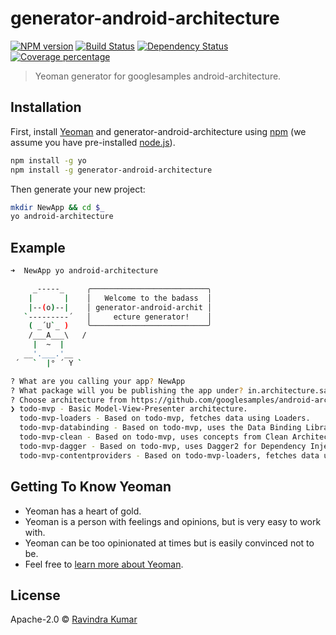 # generator-android-architecture
[![NPM version][npm-image]][npm-url] [![Build Status][travis-image]][travis-url] [![Dependency Status][daviddm-image]][daviddm-url] [![Coverage percentage][coveralls-image]][coveralls-url]
> Yeoman generator for googlesamples android-architecture.

## Installation

First, install [Yeoman](http://yeoman.io) and generator-android-architecture using [npm](https://www.npmjs.com/) (we assume you have pre-installed [node.js](https://nodejs.org/)).

```bash
npm install -g yo
npm install -g generator-android-architecture
```

Then generate your new project:

```bash
mkdir NewApp && cd $_
yo android-architecture
```

## Example
```bash
➜  NewApp yo android-architecture

     _-----_     ╭──────────────────────────╮
    |       |    │   Welcome to the badass  │
    |--(o)--|    │ generator-android-archit │
   `---------´   │     ecture generator!    │
    ( _´U`_ )    ╰──────────────────────────╯
    /___A___\   /
     |  ~  |
   __'.___.'__
 ´   `  |° ´ Y `

? What are you calling your app? NewApp
? What package will you be publishing the app under? in.architecture.sample
? Choose architecture from https://github.com/googlesamples/android-architecture? (Use arrow keys)
❯ todo-mvp - Basic Model-View-Presenter architecture.
  todo-mvp-loaders - Based on todo-mvp, fetches data using Loaders.
  todo-mvp-databinding - Based on todo-mvp, uses the Data Binding Library.
  todo-mvp-clean - Based on todo-mvp, uses concepts from Clean Architecture.
  todo-mvp-dagger - Based on todo-mvp, uses Dagger2 for Dependency Injection
  todo-mvp-contentproviders - Based on todo-mvp-loaders, fetches data using Loaders and uses Content Providers
```

## Getting To Know Yeoman

 * Yeoman has a heart of gold.
 * Yeoman is a person with feelings and opinions, but is very easy to work with.
 * Yeoman can be too opinionated at times but is easily convinced not to be.
 * Feel free to [learn more about Yeoman](http://yeoman.io/).

## License

Apache-2.0 © [Ravindra Kumar](https://github.com/ravidsrk/)


[npm-image]: https://badge.fury.io/js/generator-android-architecture.svg
[npm-url]: https://npmjs.org/package/generator-android-architecture
[travis-image]: https://travis-ci.org/ravidsrk/generator-android-architecture.svg?branch=master
[travis-url]: https://travis-ci.org/ravidsrk/generator-android-architecture
[daviddm-image]: https://david-dm.org/ravidsrk/generator-android-architecture.svg?theme=shields.io
[daviddm-url]: https://david-dm.org/ravidsrk/generator-android-architecture
[coveralls-image]: https://coveralls.io/repos/ravidsrk/generator-android-architecture/badge.svg
[coveralls-url]: https://coveralls.io/r/ravidsrk/generator-android-architecture
